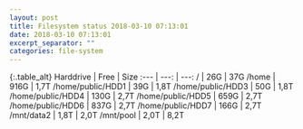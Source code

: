 ```yaml
---
layout: post
title: Filesystem status 2018-03-10 07:13:01
date: 2018-03-10 07:13:01
excerpt_separator: ""
categories: file-system
---
```

{:.table_alt}
Harddrive | Free | Size
:--- | ---: | ---:
/ | 26G | 37G
/home | 916G | 1,7T
/home/public/HDD1 | 39G | 1,8T
/home/public/HDD3 | 50G | 1,8T
/home/public/HDD4 | 130G | 2,7T
/home/public/HDD5 | 659G | 2,7T
/home/public/HDD6 | 837G | 2,7T
/home/public/HDD7 | 166G | 2,7T
/mnt/data2 | 1,8T | 2,0T
/mnt/pool | 2,0T | 8,2T
